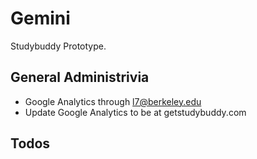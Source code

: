 # Gemini

Studybuddy Prototype.

## General Administrivia

- Google Analytics through l7@berkeley.edu
- Update Google Analytics to be at getstudybuddy.com

## Todos

